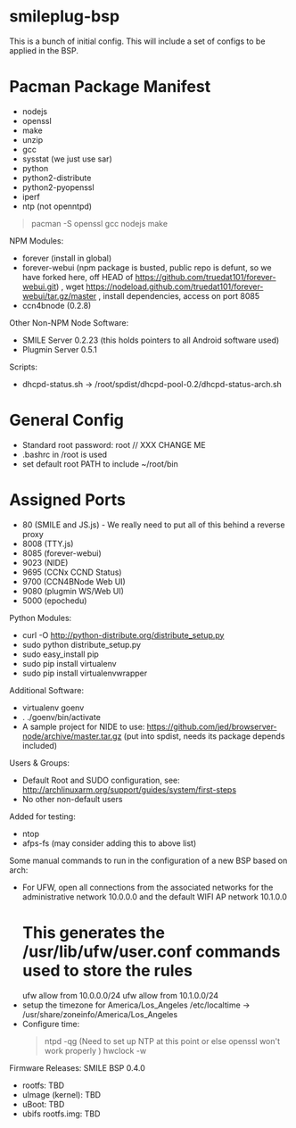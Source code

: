 smileplug-bsp
=============

This is a bunch of initial config.  This will include a set of configs to be applied in the BSP.

Pacman Package Manifest
=======================

* nodejs
* openssl
* make
* unzip
* gcc
* sysstat (we just use sar)
* python
* python2-distribute
* python2-pyopenssl
* iperf
* ntp (not openntpd)

> pacman -S openssl gcc nodejs make

NPM Modules:

* forever (install in global)
* forever-webui (npm package is busted, public repo is defunt, so we have forked here, off HEAD of https://github.com/truedat101/forever-webui.git) ,
  wget  https://nodeload.github.com/truedat101/forever-webui/tar.gz/master , install dependencies, access on port 8085
* ccn4bnode (0.2.8)

Other Non-NPM Node Software:
* SMILE Server 0.2.23 (this holds pointers to all Android software used)
* Plugmin Server 0.5.1

Scripts:
* dhcpd-status.sh -> /root/spdist/dhcpd-pool-0.2/dhcpd-status-arch.sh

General Config
==============

* Standard root password: root // XXX CHANGE ME
* .bashrc in /root is used
* set default root PATH to include ~/root/bin


Assigned Ports
==============

* 80 (SMILE and JS.js) - We really need to put all of this behind a reverse proxy
* 8008 (TTY.js)
* 8085 (forever-webui)
* 9023 (NIDE)
* 9695 (CCNx CCND Status)
* 9700 (CCN4BNode Web UI)
* 9080 (plugmin WS/Web UI)
* 5000 (epochedu)

Python Modules:

* curl -O http://python-distribute.org/distribute_setup.py
* sudo python distribute_setup.py
* sudo easy_install pip
* sudo pip install virtualenv
* sudo pip install virtualenvwrapper

Additional Software:

* virtualenv goenv
* . ./goenv/bin/activate
* A sample project for NIDE to use: https://github.com/jed/browserver-node/archive/master.tar.gz
 (put into spdist, needs its package depends included)

Users & Groups:

* Default Root and SUDO configuration, see: http://archlinuxarm.org/support/guides/system/first-steps
* No other non-default users

Added for testing:

* ntop
* afps-fs (may consider adding this to above list)

Some manual commands to run in the configuration of a new BSP based on arch:

* For UFW, open all connections from the associated networks for the administrative 
  network 10.0.0.0 and the default WIFI AP network 10.1.0.0
    # This generates the /usr/lib/ufw/user.conf commands used to store the rules
    ufw allow from 10.0.0.0/24
    ufw allow from 10.1.0.0/24
* setup the timezone for America/Los_Angeles
/etc/localtime -> /usr/share/zoneinfo/America/Los_Angeles
* Configure time: 
    > ntpd -qg (Need to set up NTP at this point or else openssl won't work properly )
    > hwclock -w

Firmware Releases:
SMILE BSP 0.4.0
* rootfs: TBD
* uImage (kernel): TBD
* uBoot: TBD
* ubifs rootfs.img: TBD
